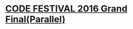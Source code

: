# [CODE FESTIVAL 2016 Grand Final(Parallel)](https://atcoder.jp/contests/cf16-exhibition-final-open)
